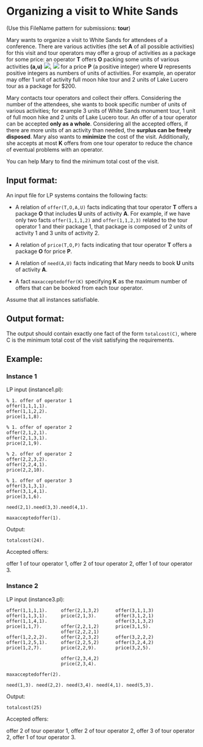 # Organizing a visit to White Sands

(Use this FileName pattern for submissions: __tour__) 

Mary wants to organize a visit to White Sands for attendees of a
conference.  There are various activities (the set __A__ of all
possible activities) for this visit and tour operators may offer a
group of activities as a package for some price: an operator __T__
offers __O__ packing some units of various activities __(a,u)__
![](https://latex.codecogs.com/svg.latex?$a&space;\in&space;A$),
![](https://latex.codecogs.com/svg.latex?u&space;\in&space;U) for a
price __P__ (a positive integer) where __U__ represents positive
integers as numbers of units of activities.  For example, an operator
may offer 1 unit of activity full moon hike tour and 2 units of Lake
Lucero tour as a package for $200.

Mary contacts tour operators and collect their offers.  Considering
the number of the attendees, she wants to book specific number of
units of various activities; for example 3 units of White Sands
monument tour, 1 unit of full moon hike and 2 units of Lake Lucero
tour.  An offer of a tour operator can be accepted __only as a
whole__.  Considering all the accepted offers, if there are more units
of an activity than needed, the __surplus can be freely disposed__.
Mary also wants to __minimize__ the cost of the visit.  Additionally,
she accepts at most __K__ offers from one tour operator to reduce the
chance of eventual problems with an operator.

You can help Mary to find the minimum total cost of the visit.

## Input format:

An input file for LP systems contains the following facts:

- A relation of `offer(T,O,A,U)` facts indicating that tour operator
  __T__ offers a package __O__ that includes __U__ units of activity
  __A__.  For example, if we have only two facts `offer(1,1,1,2)` and
  `offer(1,1,2,3)` related to the tour operator 1 and their package 1,
  that package is composed of 2 units of activity 1 and 3 units of
  activity 2.

- A relation of `price(T,O,P)` facts indicating that tour operator
  __T__ offers a package __O__ for price __P__.

- A relation of `need(A,U)` facts indicating that Mary needs to book
  __U__ units of activity __A__.

- A fact `maxacceptedoffer(K)` specifying __K__ as the maximum number
  of offers that can be booked from each tour operator.

Assume that all instances satisfiable.

## Output format:

The output should contain exactly one fact of the form `totalcost(C)`,
where C is the minimum total cost of the visit satisfying the
requirements.

## Example:

### Instance 1

LP input (instance1.pl):

```
% 1. offer of operator 1
offer(1,1,1,1).         
offer(1,1,2,2).         
price(1,1,8).           
                        
% 1. offer of operator 2
offer(2,1,2,1).         
offer(2,1,3,1).         
price(2,1,9).           
                        
% 2. offer of operator 2
offer(2,2,3,2).         
offer(2,2,4,1).         
price(2,2,10).          
                        
% 1. offer of operator 3
offer(3,1,3,1).         
offer(3,1,4,1).         
price(3,1,6).           
                        
need(2,1).need(3,3).need(4,1).
                              
maxacceptedoffer(1).          
```

Output:

```
totalcost(24).
```
                   
Accepted offers: 

offer 1 of tour operator 1,
offer 2 of tour operator 2,
offer 1 of tour operator 3.


### Instance 2

LP input (instance3.pl):

```
offer(1,1,1,1).     offer(2,1,3,2)      offer(3,1,1,3)
offer(1,1,3,1).     price(2,1,3).       offer(3,1,2,1)
offer(1,1,4,1).                         offer(3,1,3,2)
price(1,1,7).       offer(2,2,1,2)      price(3,1,5).
                    offer(2,2,2,1)      
offer(1,2,2,2).     offer(2,2,3,2)      offer(3,2,2,2)
offer(1,2,5,1).     offer(2,2,5,2)      offer(3,2,4,2)
price(1,2,7).       price(2,2,9).       price(3,2,5).
                    
                    offer(2,3,4,2)
                    price(2,3,4).

maxacceptedoffer(2).

need(1,3). need(2,2). need(3,4). need(4,1). need(5,3).
```

Output:

```
totalcost(25)
```

Accepted offers: 

offer 2 of tour operator 1,
offer 2 of tour operator 2,
offer 3 of tour operator 2,
offer 1 of tour operator 3.

